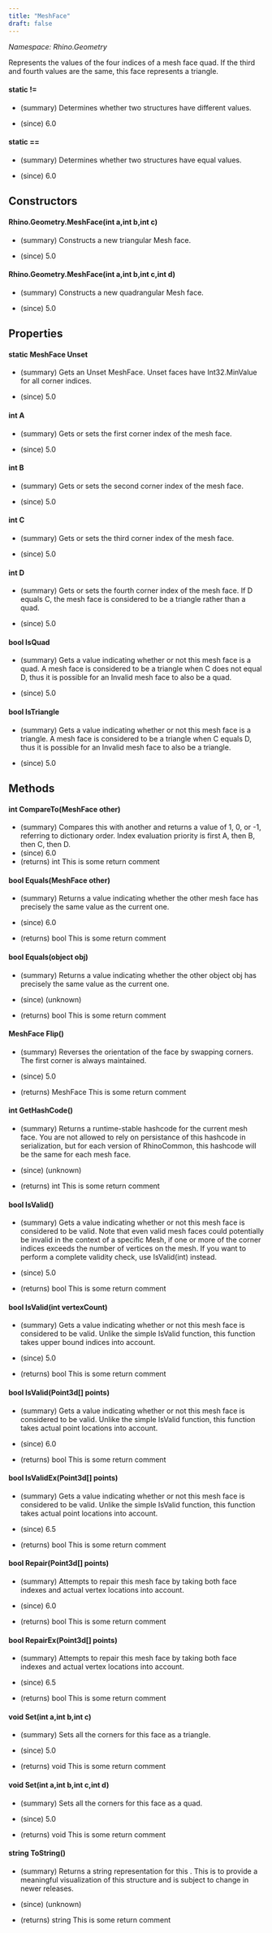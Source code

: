 ```yaml
---
title: "MeshFace"
draft: false
---
```


*Namespace: Rhino.Geometry*

   Represents the values of the four indices of a mesh face quad.
   If the third and fourth values are the same, this face represents a
   triangle.
#### static !=
- (summary) 
     Determines whether two  structures have different values.
     
- (since) 6.0
#### static ==
- (summary) 
     Determines whether two  structures have equal values.
     
- (since) 6.0
## Constructors
#### Rhino.Geometry.MeshFace(int a,int b,int c)
- (summary) 
     Constructs a new triangular Mesh face.
     
- (since) 5.0
#### Rhino.Geometry.MeshFace(int a,int b,int c,int d)
- (summary) 
     Constructs a new quadrangular Mesh face.
     
- (since) 5.0
## Properties
#### static MeshFace Unset
- (summary) 
     Gets an Unset MeshFace. Unset faces have Int32.MinValue for all corner indices.
     
- (since) 5.0
#### int A
- (summary) 
     Gets or sets the first corner index of the mesh face.
     
- (since) 5.0
#### int B
- (summary) 
     Gets or sets the second corner index of the mesh face.
     
- (since) 5.0
#### int C
- (summary) 
     Gets or sets the third corner index of the mesh face.
     
- (since) 5.0
#### int D
- (summary) 
     Gets or sets the fourth corner index of the mesh face. 
     If D equals C, the mesh face is considered to be a triangle 
     rather than a quad.
     
- (since) 5.0
#### bool IsQuad
- (summary) 
     Gets a value indicating whether or not this mesh face is a quad. 
     A mesh face is considered to be a triangle when C does not equal D, 
     thus it is possible for an Invalid mesh face to also be a quad.
     
- (since) 5.0
#### bool IsTriangle
- (summary) 
     Gets a value indicating whether or not this mesh face is a triangle. 
     A mesh face is considered to be a triangle when C equals D, thus it is 
     possible for an Invalid mesh face to also be a triangle.
     
- (since) 5.0
## Methods
#### int CompareTo(MeshFace other)
- (summary) 
     Compares this  with another 
     and returns a value of 1, 0, or -1, referring to dictionary order.
     Index evaluation priority is first A, then B, then C, then D.
- (since) 6.0
- (returns) int This is some return comment
#### bool Equals(MeshFace other)
- (summary) 
     Returns a value indicating whether the other mesh face
     has precisely the same value as the current one.
     
- (since) 6.0
- (returns) bool This is some return comment
#### bool Equals(object obj)
- (summary) 
     Returns a value indicating whether the other object obj
     has precisely the same value as the current one.
     
- (since) (unknown)
- (returns) bool This is some return comment
#### MeshFace Flip()
- (summary) 
     Reverses the orientation of the face by swapping corners. 
     The first corner is always maintained.
     
- (since) 5.0
- (returns) MeshFace This is some return comment
#### int GetHashCode()
- (summary) 
     Returns a runtime-stable hashcode for the current mesh face.
     You are not allowed to rely on persistance of this hashcode in
     serialization, but for each version of RhinoCommon, this hashcode
     will be the same for each mesh face.
     
- (since) (unknown)
- (returns) int This is some return comment
#### bool IsValid()
- (summary) 
     Gets a value indicating whether or not this mesh face 
     is considered to be valid. Note that even valid mesh faces 
     could potentially be invalid in the context of a specific Mesh, 
     if one or more of the corner indices exceeds the number of 
     vertices on the mesh. If you want to perform a complete 
     validity check, use IsValid(int) instead.
     
- (since) 5.0
- (returns) bool This is some return comment
#### bool IsValid(int vertexCount)
- (summary) 
     Gets a value indicating whether or not this mesh face 
     is considered to be valid. Unlike the simple IsValid function, 
     this function takes upper bound indices into account.
     
- (since) 5.0
- (returns) bool This is some return comment
#### bool IsValid(Point3d[] points)
- (summary) 
     Gets a value indicating whether or not this mesh face 
     is considered to be valid. Unlike the simple IsValid function, 
     this function takes actual point locations into account.
     
- (since) 6.0
- (returns) bool This is some return comment
#### bool IsValidEx(Point3d[] points)
- (summary) 
     Gets a value indicating whether or not this mesh face 
     is considered to be valid. Unlike the simple IsValid function, 
     this function takes actual point locations into account.
     
- (since) 6.5
- (returns) bool This is some return comment
#### bool Repair(Point3d[] points)
- (summary) 
     Attempts to repair this mesh face by taking both face indexes and 
     actual vertex locations into account. 
     
- (since) 6.0
- (returns) bool This is some return comment
#### bool RepairEx(Point3d[] points)
- (summary) 
     Attempts to repair this mesh face by taking both face indexes and 
     actual vertex locations into account. 
     
- (since) 6.5
- (returns) bool This is some return comment
#### void Set(int a,int b,int c)
- (summary) 
     Sets all the corners for this face as a triangle.
     
- (since) 5.0
- (returns) void This is some return comment
#### void Set(int a,int b,int c,int d)
- (summary) 
     Sets all the corners for this face as a quad.
     
- (since) 5.0
- (returns) void This is some return comment
#### string ToString()
- (summary) 
     Returns a string representation for this .
     This is to provide a meaningful visualization of this structure
     and is subject to change in newer releases.
     
- (since) (unknown)
- (returns) string This is some return comment

